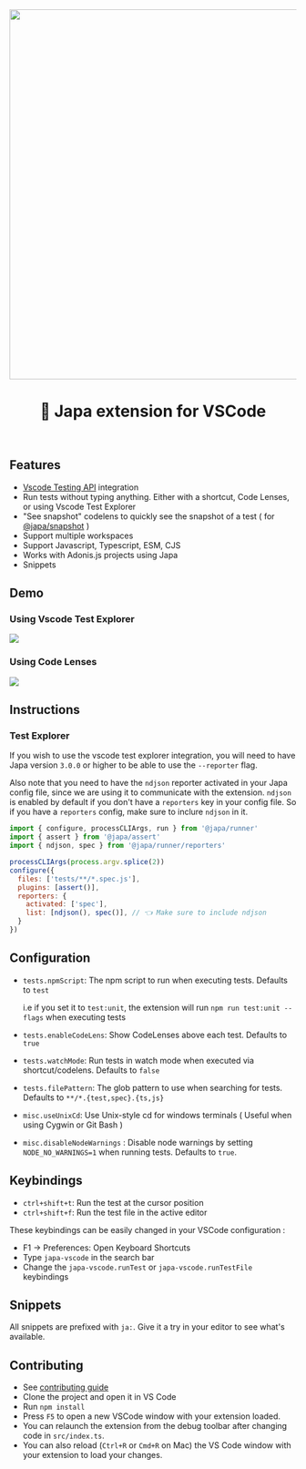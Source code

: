<div align="center">
  <img width="650px" src="https://user-images.githubusercontent.com/8337858/187943614-8faa9500-d7e8-463c-b5f7-3ece742827fd.png" />
  <h1>🧪 Japa extension for VSCode</h1> <br/>
</div>

## Features
* [Vscode Testing API](https://code.visualstudio.com/api/extension-guides/testing) integration 
* Run tests without typing anything. Either with a shortcut, Code Lenses, or using Vscode Test Explorer
* "See snapshot" codelens to quickly see the snapshot of a test ( for [@japa/snapshot](https://github.com/japa/snapshot) )
* Support multiple workspaces
* Support Javascript, Typescript, ESM, CJS
* Works with Adonis.js projects using Japa
* Snippets

## Demo

### Using Vscode Test Explorer
![](https://github.com/Julien-R44/japa-vscode/assets/8337858/0eba59be-3897-4a70-95a2-06b1195b85b0)

### Using Code Lenses
![](https://user-images.githubusercontent.com/8337858/187944316-c1b5f0c4-2ea2-46f1-9437-a7433db8a2eb.gif)

## Instructions

### Test Explorer
If you wish to use the vscode test explorer integration, you will need to have Japa version `3.0.0` or higher to be able to use the `--reporter` flag.

Also note that you need to have the `ndjson` reporter activated in your Japa config file, since we are using it to communicate with the extension. `ndjson` is enabled by default if you don't have a `reporters` key in your config file. So if you have a `reporters` config, make sure to inclure `ndjson` in it.

```js
import { configure, processCLIArgs, run } from '@japa/runner'
import { assert } from '@japa/assert'
import { ndjson, spec } from '@japa/runner/reporters'

processCLIArgs(process.argv.splice(2))
configure({
  files: ['tests/**/*.spec.js'],
  plugins: [assert()],
  reporters: {
    activated: ['spec'],
    list: [ndjson(), spec()], // 👈 Make sure to include ndjson
  }
})
```

## Configuration
- `tests.npmScript`: The npm script to run when executing tests. Defaults to `test`

  i.e if you set it to `test:unit`, the extension will run `npm run test:unit --flags` when executing tests
- `tests.enableCodeLens`: Show CodeLenses above each test. Defaults to `true`
- `tests.watchMode`: Run tests in watch mode when executed via shortcut/codelens. Defaults to `false`
- `tests.filePattern`: The glob pattern to use when searching for tests. Defaults to `**/*.{test,spec}.{ts,js}`
- `misc.useUnixCd`: Use Unix-style cd for windows terminals ( Useful when using Cygwin or Git Bash )
- `misc.disableNodeWarnings` : Disable node warnings by setting `NODE_NO_WARNINGS=1` when running tests. Defaults to `true`. 

## Keybindings
- `ctrl+shift+t`: Run the test at the cursor position
- `ctrl+shift+f`: Run the test file in the active editor

These keybindings can be easily changed in your VSCode configuration : 

- F1 -> Preferences: Open Keyboard Shortcuts
- Type `japa-vscode` in the search bar
- Change the `japa-vscode.runTest` or `japa-vscode.runTestFile` keybindings

## Snippets

All snippets are prefixed with `ja:`. Give it a try in your editor to see what's available.

## Contributing
* See [contributing guide](./.github/CONTRIBUTING.md)
* Clone the project and open it in VS Code
* Run `npm install`
* Press `F5` to open a new VSCode window with your extension loaded.
* You can relaunch the extension from the debug toolbar after changing code in `src/index.ts`.
* You can also reload (`Ctrl+R` or `Cmd+R` on Mac) the VS Code window with your extension to load your changes.
